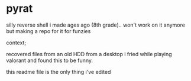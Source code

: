 # pyrat

silly reverse shell i made ages ago (8th grade).. won't work on it anymore but making a repo for it for funzies


context;

recovered files from an old HDD from a desktop  i fried while playing valorant and found this to be funny.

this readme file is the only thing i've edited
